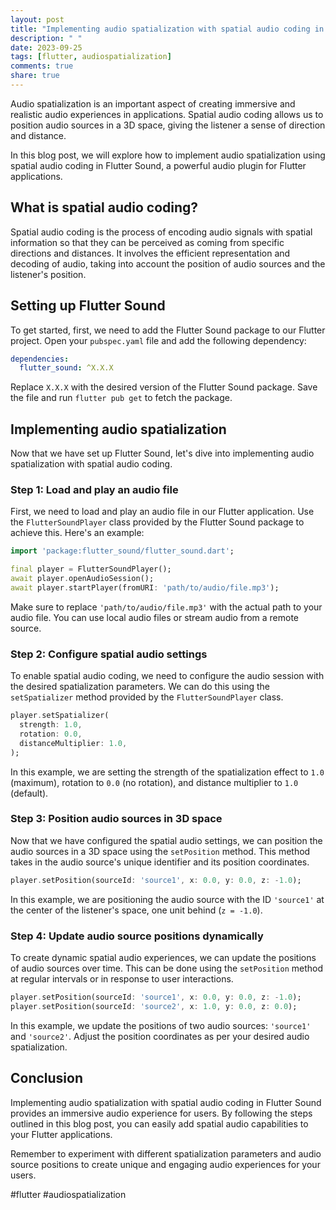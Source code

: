 ```yaml
---
layout: post
title: "Implementing audio spatialization with spatial audio coding in Flutter Sound"
description: " "
date: 2023-09-25
tags: [flutter, audiospatialization]
comments: true
share: true
---
```


Audio spatialization is an important aspect of creating immersive and realistic audio experiences in applications. Spatial audio coding allows us to position audio sources in a 3D space, giving the listener a sense of direction and distance.

In this blog post, we will explore how to implement audio spatialization using spatial audio coding in Flutter Sound, a powerful audio plugin for Flutter applications.

## What is spatial audio coding?

Spatial audio coding is the process of encoding audio signals with spatial information so that they can be perceived as coming from specific directions and distances. It involves the efficient representation and decoding of audio, taking into account the position of audio sources and the listener's position.

## Setting up Flutter Sound

To get started, first, we need to add the Flutter Sound package to our Flutter project. Open your `pubspec.yaml` file and add the following dependency:

```yaml
dependencies:
  flutter_sound: ^X.X.X
```

Replace `X.X.X` with the desired version of the Flutter Sound package. Save the file and run `flutter pub get` to fetch the package.

## Implementing audio spatialization

Now that we have set up Flutter Sound, let's dive into implementing audio spatialization with spatial audio coding.

### Step 1: Load and play an audio file

First, we need to load and play an audio file in our Flutter application. Use the `FlutterSoundPlayer` class provided by the Flutter Sound package to achieve this. Here's an example:

```dart
import 'package:flutter_sound/flutter_sound.dart';

final player = FlutterSoundPlayer();
await player.openAudioSession();
await player.startPlayer(fromURI: 'path/to/audio/file.mp3');
```

Make sure to replace `'path/to/audio/file.mp3'` with the actual path to your audio file. You can use local audio files or stream audio from a remote source.

### Step 2: Configure spatial audio settings

To enable spatial audio coding, we need to configure the audio session with the desired spatialization parameters. We can do this using the `setSpatializer` method provided by the `FlutterSoundPlayer` class.

```dart
player.setSpatializer(
  strength: 1.0,
  rotation: 0.0,
  distanceMultiplier: 1.0,
);
```

In this example, we are setting the strength of the spatialization effect to `1.0` (maximum), rotation to `0.0` (no rotation), and distance multiplier to `1.0` (default).

### Step 3: Position audio sources in 3D space

Now that we have configured the spatial audio settings, we can position the audio sources in a 3D space using the `setPosition` method. This method takes in the audio source's unique identifier and its position coordinates.

```dart
player.setPosition(sourceId: 'source1', x: 0.0, y: 0.0, z: -1.0);
```

In this example, we are positioning the audio source with the ID `'source1'` at the center of the listener's space, one unit behind (`z = -1.0`).

### Step 4: Update audio source positions dynamically

To create dynamic spatial audio experiences, we can update the positions of audio sources over time. This can be done using the `setPosition` method at regular intervals or in response to user interactions.

```dart
player.setPosition(sourceId: 'source1', x: 0.0, y: 0.0, z: -1.0);
player.setPosition(sourceId: 'source2', x: 1.0, y: 0.0, z: 0.0);
```

In this example, we update the positions of two audio sources: `'source1'` and `'source2'`. Adjust the position coordinates as per your desired audio spatialization.

## Conclusion

Implementing audio spatialization with spatial audio coding in Flutter Sound provides an immersive audio experience for users. By following the steps outlined in this blog post, you can easily add spatial audio capabilities to your Flutter applications.

Remember to experiment with different spatialization parameters and audio source positions to create unique and engaging audio experiences for your users.

#flutter #audiospatialization